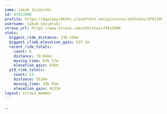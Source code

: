 ```yaml
---
name: Jakub Jezierski
id: 47613906
profile: https://dgalywyr863hv.cloudfront.net/pictures/athletes/47613906/14681924/1/large.jpg
username: jakub-jezierski
strava_url: https://www.strava.com/athletes/47613906
stats:
  biggest_ride_distance: 138.15km
  biggest_climb_elevation_gain: 637.2m
  recent_ride_totals:
    count: 6
    distance: 79.04km
    moving_time: 03h 17m
    elevation_gain: 436m
  ytd_ride_totals:
    count: 23
    distance: 551km
    moving_time: 19h 01m
    elevation_gain: 4132m
layout: strava_member
--- 
```

...
